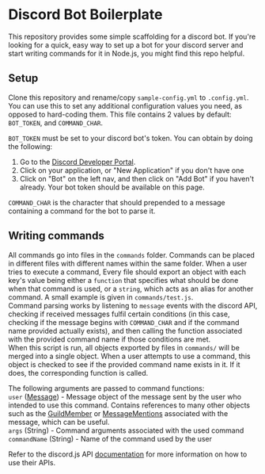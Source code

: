 # Discord Bot Boilerplate
This repository provides some simple scaffolding for a discord bot. If you're looking for a quick, easy way to set up a bot for your discord server and start writing commands for it in Node.js, you might find this repo helpful.


## Setup
Clone this repository and rename/copy `sample-config.yml` to `.config.yml`. You can use this to set any additional configuration values you need, as opposed to hard-coding them. This file contains 2 values by default: `BOT_TOKEN`, and `COMMAND_CHAR`.

`BOT_TOKEN` must be set to your discord bot's token. You can obtain by doing the following:<br />
1) Go to the [Discord Developer Portal](https://discord.com/developers/applications/).<br />
2) Click on your application, or "New Application" if you don't have one<br />
3) Click on "Bot" on the left nav, and then click on "Add Bot" if you haven't already. Your bot token should be available on this page.

`COMMAND_CHAR` is the character that should prepended to a message containing a command for the bot to parse it.


## Writing commands
All commands go into files in the `commands` folder. Commands can be placed in different files with different names within the same folder. When a user tries to execute a command, Every file should export an object with each key's value being either a `function` that specifies what should be done when that command is used, or a `string`, which acts as an alias for another command. A small example is given in `commands/test.js`.<br />
Command parsing works by listening to `message` events with the discord API, checking if received messages fulfil certain conditions (in this case, checking if the message begins with `COMMAND_CHAR` and if the command name provided actually exists), and then calling the function associated with the provided command name if those conditions are met.<br />
When this script is run, all objects exported by files in `commands/` will be merged into a single object. When a user attempts to use a command, this object is checked to see if the provided command name exists in it. If it does, the corresponding function is called.

The following arguments are passed to command functions:<br />
`user` ([Message](https://discord.js.org/#/docs/main/stable/class/Message)) - Message object of the message sent by the user who intended to use this command. Contains references to many other objects such as the [GuildMember](https://discord.js.org/#/docs/main/stable/class/GuildMember) or [MessageMentions](https://discord.js.org/#/docs/main/stable/class/MessageMentions) associated with the message, which can be useful.<br />
`args` (String) - Command arguments associated with the used command<br />
`commandName` (String) - Name of the command used by the user

Refer to the discord.js API [documentation](https://discord.js.org/#/) for more information on how to use their APIs.
